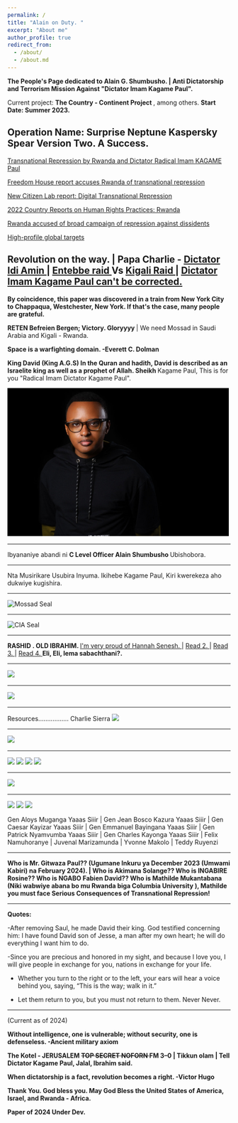 ```yaml
---
permalink: /
title: "Alain on Duty. " 
excerpt: "About me"
author_profile: true
redirect_from: 
  - /about/
  - /about.md
---
```



<b> The People's Page dedicated to Alain G. Shumbusho. | Anti Dictatorship and Terrorism Mission Against "Dictator Imam Kagame Paul". </b>


Current project: <b> The Country - Continent Project </b> , among others. <b> Start Date: Summer 2023. </b>


## Operation Name: Surprise Neptune Kaspersky Spear Version Two.  A Success.


<span style="color:rgba(217,48,37,1.0"> <a href=" https://www.hrw.org/news/2024/02/15/transnational-repression-rwanda#:~:text=Our%20research%20found%20that%20the,seeing%20their%20relatives%20in%20Rwanda  "> Transnational Repression by Rwanda and Dictator Radical Imam KAGAME Paul </a> </span>


<span style="color:rgba(217,48,37,1.0"> <a href=" https://www.jurist.org/news/2022/06/freedom-house-report-accuses-rwanda-of-transnational-repression/  "> Freedom House report accuses Rwanda of transnational repression </a> </span>


<span style="color:rgba(217,48,37,1.0"> <a href=" https://munkschool.utoronto.ca/news/new-citizen-lab-report-digital-transnational-repression  "> New Citizen Lab report: Digital Transnational Repression </a> </span>


<span style="color:rgba(217,48,37,1.0"> <a href=" https://www.state.gov/reports/2022-country-reports-on-human-rights-practices/rwanda/ "> 2022 Country Reports on Human Rights Practices: Rwanda </a> </span>


<span style="color:rgba(217,48,37,1.0"> <a href=" https://www.theguardian.com/world/2023/oct/10/rwanda-accused-of-broad-campaign-of-repression-against-dissidents "> Rwanda accused of broad campaign of repression against dissidents </a> </span>


<span style="color:rgba(217,48,37,1.0"> <a href=" https://freedomhouse.org/report/transnational-repression/rwanda "> High-profile global targets </a> </span>


## Revolution on the way. | Papa Charlie - <a href=" https://en.wikipedia.org/wiki/Idi_Amin "> Dictator Idi Amin </a> | <a href=" https://en.wikipedia.org/wiki/Entebbe_raid "> Entebbe raid </a> Vs <a href=" https://www.voanews.com/a/us-says-hotel-rwanda-hero-wrongfully-detained-/6581789.html "> Kigali Raid </a> | <a href=" https://www.voanews.com/a/rights-groups-condemn-rwandan-court-conviction-of-paul-rusesabagina/6241167.html "> Dictator Imam Kagame Paul can't be corrected. </a>


<b>  By coincidence, this paper was discovered in a train from New York City to Chappaqua, Westchester, New York. If that's the case, many people are grateful. </b>


<b> RETEN Befreien Bergen; Victory. Gloryyyy </b> | We need Mossad in Saudi Arabia and Kigali - Rwanda.

 <b> Space is a warfighting domain. -Everett C. Dolman </b>

 <b> King David (King A.G.S) In the Quran and hadith, David is described as an Israelite king as well as a prophet of Allah. </b> <b> Sheikh </b> Kagame Paul, This is for you "Radical Imam Dictator Kagame Paul". 

 


<img src="images/Headshotwoo.jpg" alt="" style="width:500px;height:333px;">


<hr style="height:2px;border-width:0;color:gray;background-color:gray">


Ibyananiye abandi ni <b> C Level Officer Alain Shumbusho </b> Ubishobora.


<hr style="height:2px;border-width:0;color:gray;background-color:gray">


Nta Musirikare Usubira Inyuma. Ikihebe Kagame Paul, Kiri kwerekeza aho dukwiye kugishira.


<hr style="height:2px;border-width:0;color:gray;background-color:gray">

<img src="https://upload.wikimedia.org/wikipedia/commons/thumb/8/86/Mossad_seal.svg/150px-Mossad_seal.svg.png" alt="Mossad Seal" title="Mossad Seal">




<hr style="height:2px;border-width:0;color:gray;background-color:gray">





<img src="https://upload.wikimedia.org/wikipedia/commons/thumb/2/25/Seal_of_the_Central_Intelligence_Agency.svg/200px-Seal_of_the_Central_Intelligence_Agency.svg.png" alt="CIA Seal" title="CIA Seal">


<hr style="height:2px;border-width:0;color:gray;background-color:gray">



<b> RASHID . OLD IBRAHIM. </b>   <span style="color:rgba(217,48,37,1.0"> <a href=" https://nytf.org/hannah-senesh/  "> I'm very proud of Hannah Senesh. </a> </span> | <span style="color:rgba(217,48,37,1.0"> <a href=" https://www.timesofisrael.com/hannah-senesh-archives-including-handwritten-poems-come-to-national-library/  "> Read 2. </a> </span> | <span style="color:rgba(217,48,37,1.0"> <a href=" https://www.nli.org.il/en/discover/israel/figures/hannah-szenes "> Read 3. </a> </span> | <span style="color:rgba(217,48,37,1.0"> <a href="  "> Read 4. </a> </span> <b> Eli, Eli, lema sabachthani?. </b>


<hr style="height:2px;border-width:0;color:gray;background-color:gray">


<img src="https://i.ebayimg.com/images/g/1QcAAOSwfzFloBO2/s-l1600.jpg">


<hr style="height:2px;border-width:0;color:gray;background-color:gray">


<img src="https://www.idf.il/media/bgdd01c1/yom-hazikaron-logo.jpeg?mode=crop&width=585&height=390">


<hr style="height:2px;border-width:0;color:gray;background-color:gray">


Resources................. Charlie Sierra <img src="https://www.army-technology.com/wp-content/uploads/sites/3/2020/12/PRC-4090-Control-Handset-with-webbing.jpg">


<hr style="height:2px;border-width:0;color:gray;background-color:gray">


<img src="https://i.guim.co.uk/img/static/sys-images/Guardian/Pix/pictures/2008/07/24/obama1.jpg?width=465&dpr=1&s=none">


<hr style="height:2px;border-width:0;color:gray;background-color:gray">


<img src="https://static.timesofisrael.com/www/uploads/2017/05/000_OQ9G0-e1495463017894.jpg">


<img src="https://www.jta.org/wp-content/uploads/2017/05/DSC_5771.jpg">


<img src="https://media.wbur.org/wp/2017/05/0522_trump-western-wall-1000x649.jpg">


<img src="https://img.jakpost.net/c/2017/05/23/2017_05_23_27394_1495503243._large.jpg"> 


<hr style="height:2px;border-width:0;color:gray;background-color:gray">


<img src="https://d1i4t8bqe7zgj6.cloudfront.net/06-28-2018/t_1530193453152_name_1920_prince_william.jpg">


<hr style="height:2px;border-width:0;color:gray;background-color:gray">


<img src="https://thekotel.org/wp-content/uploads/2021/10/WhatsApp-Image-2021-10-28-at-18.48.42.jpeg">


<img src="https://a7.org/files/pictures/781x439/1118696.jpg">


<img src="https://lh3.googleusercontent.com/LaeyjG1lfoDsQj4ohnLU6yo-BggDwhXSlrn3oynkZmLnY9gjONWXmwV3pMW5D4aIM6EW7sXp7ZxAlTCnXu0qjmVvTKa48mBv0hnTvVO5VA=s720">


Gen Aloys Muganga Yaaas Siiir | Gen Jean Bosco Kazura Yaaas Siiir | Gen Caesar Kayizar Yaaas Siiir | Gen Emmanuel Bayingana Yaaas Siiir | Gen Patrick Nyamvumba Yaaas Siiir | Gen Charles Kayonga Yaaas Siiir | Felix Namuhoranye | Juvenal Marizamunda | Yvonne Makolo | Teddy Ruyenzi


<hr style="height:2px;border-width:0;color:gray;background-color:gray">


<b> Who is Mr. Gitwaza Paul?? (Ugumane Inkuru ya December 2023 (Umwami Kabiri) na February 2024). | Who is Akimana Solange?? Who is INGABIRE Rosine?? Who is NGABO Fabien David?? Who is Mathilde Mukantabana (Niki wabwiye abana bo mu Rwanda biga Columbia University ), Mathilde you must face Serious Consequences of Transnational Repression! </b> 


<hr style="height:2px;border-width:0;color:gray;background-color:gray">


<b> Quotes: </b>



-After removing Saul, he made David their king. God testified concerning him: I have found David son of Jesse, a man after my own heart; he will do everything I want him to do. 


-Since you are precious and honored in my sight, and because I love you, I will give people in exchange for you, nations in exchange for your life.


- Whether you turn to the right or to the left, your ears will hear a voice behind you, saying, “This is the way; walk in it.” 

 
- Let them return to you, but you must not return to them. Never Never. 


<hr style="height:2px;border-width:0;color:gray;background-color:gray">


(Current as of 2024)


<b> Without intelligence, one is vulnerable; without security,  one is defenseless. -Ancient military axiom </b>


<b> The Kotel - JERUSALEM <s> TOP SECRET NOFORN </s>  FM 3–0 | Tikkun olam | Tell Dictator Kagame Paul, Jalal, Ibrahim said. </b>


<b> When dictatorship is a fact, revolution becomes a right. -Victor Hugo </b>


<b> Thank You. God bless you. May God Bless the United States of America, Israel, and Rwanda - Africa. </b>


<b> Paper of 2024 Under Dev. </b>




